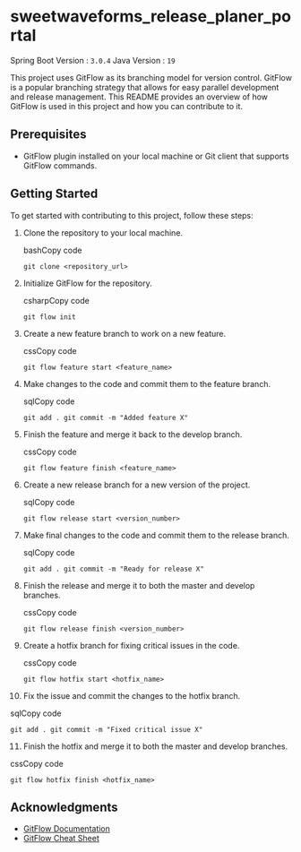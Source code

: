 
# sweetwaveforms_release_planer_portal

Spring Boot Version : `3.0.4`
Java Version : `19`


This project uses GitFlow as its branching model for version control. GitFlow is a popular branching strategy that allows for easy parallel development and release management. This README provides an overview of how GitFlow is used in this project and how you can contribute to it.

## Prerequisites

-   GitFlow plugin installed on your local machine or Git client that supports GitFlow commands.

## Getting Started

To get started with contributing to this project, follow these steps:

1.  Clone the repository to your local machine.

    bashCopy code

    `git clone <repository_url>`

2.  Initialize GitFlow for the repository.

    csharpCopy code

    `git flow init`

3.  Create a new feature branch to work on a new feature.

    cssCopy code

    `git flow feature start <feature_name>`

4.  Make changes to the code and commit them to the feature branch.

    sqlCopy code

    `git add .
    git commit -m "Added feature X"`

5.  Finish the feature and merge it back to the develop branch.

    cssCopy code

    `git flow feature finish <feature_name>`

6.  Create a new release branch for a new version of the project.

    sqlCopy code

    `git flow release start <version_number>`

7.  Make final changes to the code and commit them to the release branch.

    sqlCopy code

    `git add .
    git commit -m "Ready for release X"`

8.  Finish the release and merge it to both the master and develop branches.

    cssCopy code

    `git flow release finish <version_number>`

9.  Create a hotfix branch for fixing critical issues in the code.

    cssCopy code

    `git flow hotfix start <hotfix_name>`

10.  Fix the issue and commit the changes to the hotfix branch.

sqlCopy code

`git add .
git commit -m "Fixed critical issue X"`

11.  Finish the hotfix and merge it to both the master and develop branches.

cssCopy code

`git flow hotfix finish <hotfix_name>`

## Acknowledgments

-   [GitFlow Documentation](https://www.atlassian.com/git/tutorials/comparing-workflows/gitflow-workflow)
-   [GitFlow Cheat Sheet](https://danielkummer.github.io/git-flow-cheatsheet/)